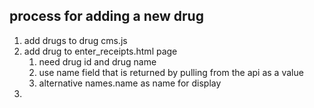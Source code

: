 ## process for adding a new drug 

1. add drugs to drug cms.js
2. add drug to enter_receipts.html page
   1. need drug id and drug name
   2. use name field that is returned by pulling from the api as a value
   3. alternative names.name as name for display 
3.  

